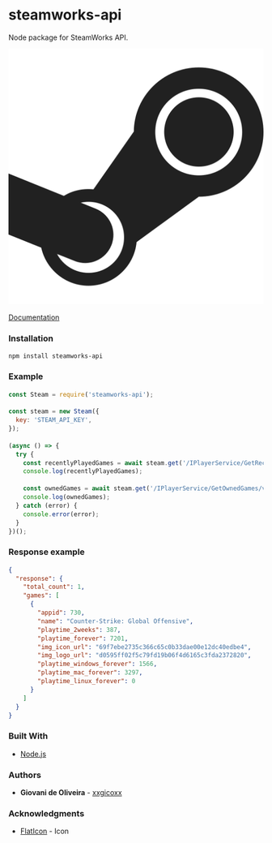 # steamworks-api
Node package for SteamWorks API.

<p align="center">
  <img src="assets/imgs/steam.png">
</p>

[Documentation](https://partner.steamgames.com/doc/webapi)

### Installation
````
npm install steamworks-api
````

### Example
```javascript
const Steam = require('steamworks-api');

const steam = new Steam({
  key: 'STEAM_API_KEY',
});

(async () => {
  try {
    const recentlyPlayedGames = await steam.get('/IPlayerService/GetRecentlyPlayedGames/v1/', { steamid: '76561198027639832' }, false);
    console.log(recentlyPlayedGames);

    const ownedGames = await steam.get('/IPlayerService/GetOwnedGames/v1/', { steamid: '76561198027639832' }, false);
    console.log(ownedGames);
  } catch (error) {
    console.error(error);
  }
})();
```

### Response example
````json
{ 
  "response": { 
    "total_count": 1, 
    "games": [
      {
        "appid": 730,
        "name": "Counter-Strike: Global Offensive",
        "playtime_2weeks": 387,
        "playtime_forever": 7201,
        "img_icon_url": "69f7ebe2735c366c65c0b33dae00e12dc40edbe4",
        "img_logo_url": "d0595ff02f5c79fd19b06f4d6165c3fda2372820",
        "playtime_windows_forever": 1566,
        "playtime_mac_forever": 3297,
        "playtime_linux_forever": 0
      }
    ]
  }
}
````

### Built With
* [Node.js](https://nodejs.org/en/)

### Authors
* **Giovani de Oliveira** - [xxgicoxx](https://github.com/xxgicoxx)

### Acknowledgments
* [FlatIcon](https://www.flaticon.com/) - Icon